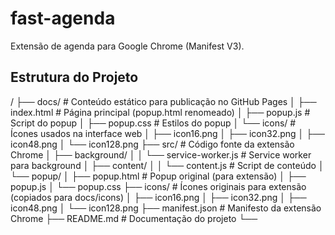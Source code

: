 # fast-agenda
Extensão de agenda para Google Chrome (Manifest V3).


## Estrutura do Projeto

/
├── docs/                      # Conteúdo estático para publicação no GitHub Pages
│   ├── index.html             # Página principal (popup.html renomeado)
│   ├── popup.js               # Script do popup
│   ├── popup.css              # Estilos do popup
│   └── icons/                 # Ícones usados na interface web
│       ├── icon16.png
│       ├── icon32.png
│       ├── icon48.png
│       └── icon128.png
├── src/                       # Código fonte da extensão Chrome
│   ├── background/
│   │   └── service-worker.js  # Service worker para background
│   ├── content/
│   │   └── content.js         # Script de conteúdo
│   └── popup/
│       ├── popup.html         # Popup original (para extensão)
│       ├── popup.js
│       └── popup.css
├── icons/                     # Ícones originais para extensão (copiados para docs/icons)
│   ├── icon16.png
│   ├── icon32.png
│   ├── icon48.png
│   └── icon128.png
├── manifest.json              # Manifesto da extensão Chrome
├── README.md                  # Documentação do projeto
└── 
